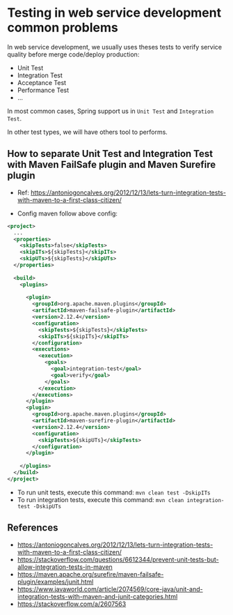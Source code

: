 # Testing in web service development common problems

In web service development, we usually uses theses tests to verify service quality before merge code/deploy production:

- Unit Test
- Integration Test
- Acceptance Test
- Performance Test
- ...

In most common cases, Spring support us in `Unit Test` and `Integration Test`. 

In other test types, we will have others tool to performs.

## How to separate Unit Test and Integration Test with Maven FailSafe plugin and Maven Surefire plugin

- Ref: <https://antoniogoncalves.org/2012/12/13/lets-turn-integration-tests-with-maven-to-a-first-class-citizen/>

- Config maven follow above config:


```xml
<project>
  ...
  <properties>
    <skipTests>false</skipTests>
    <skipITs>${skipTests}</skipITs>
    <skipUTs>${skipTests}</skipUTs>
  </properties>
 
  <build>
    <plugins>
 
      <plugin>
        <groupId>org.apache.maven.plugins</groupId>
        <artifactId>maven-failsafe-plugin</artifactId>
        <version>2.12.4</version>
        <configuration>
          <skipTests>${skipTests}</skipTests>
          <skipITs>${skipITs}</skipITs>
        </configuration>
        <executions>
          <execution>
            <goals>
              <goal>integration-test</goal>
              <goal>verify</goal>
            </goals>
          </execution>
        </executions>
      </plugin>
      <plugin>
        <groupId>org.apache.maven.plugins</groupId>
        <artifactId>maven-surefire-plugin</artifactId>
        <version>2.12.4</version>
        <configuration>
          <skipTests>${skipUTs}</skipTests>
        </configuration>
      </plugin>
 
    </plugins>
  </build>
</project>
```

- To run unit tests, execute this command: `mvn clean test -DskipITs`
- To run integration tests, execute this command: `mvn clean integration-test -DskipUTs`


## References

- https://antoniogoncalves.org/2012/12/13/lets-turn-integration-tests-with-maven-to-a-first-class-citizen/
- https://stackoverflow.com/questions/6612344/prevent-unit-tests-but-allow-integration-tests-in-maven
- https://maven.apache.org/surefire/maven-failsafe-plugin/examples/junit.html
- https://www.javaworld.com/article/2074569/core-java/unit-and-integration-tests-with-maven-and-junit-categories.html
- https://stackoverflow.com/a/2607563
